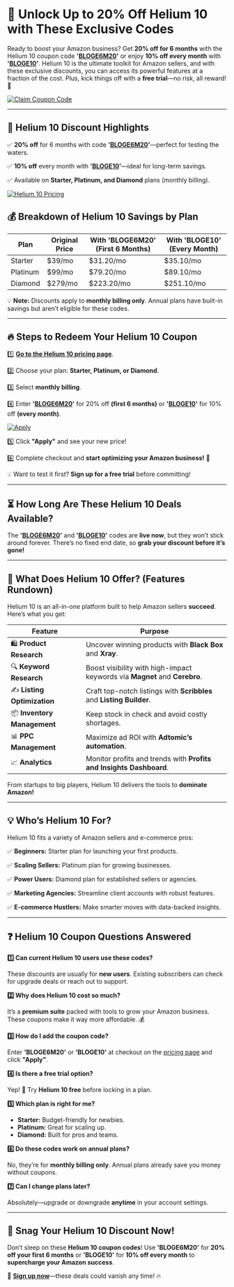 # 🚀 Unlock Up to 20% Off Helium 10 with These Exclusive Codes


Ready to boost your Amazon business? Get **20% off for 6 months** with the Helium 10 coupon code **'[BLOGE6M20](https://aff.ninja/go/helium10)'** or enjoy **10% off every month** with **'[BLOGE10](https://aff.ninja/go/helium10)'**. Helium 10 is the ultimate toolkit for Amazon sellers, and with these exclusive discounts, you can access its powerful features at a fraction of the cost. Plus, kick things off with a **free trial**—no risk, all reward! 🎉

[![Claim Coupon Code](https://res.cloudinary.com/dav29ivcg/image/upload/v1743573426/Claim_Coupon_Code_Button_wnzio2.png)](https://aff.ninja/go/helium10)

---

## 🎯 Helium 10 Discount Highlights
✅ **20% off** for 6 months with code **'[BLOGE6M20](https://aff.ninja/go/helium10)'**—perfect for testing the waters.

✅ **10% off** every month with **'[BLOGE10](https://aff.ninja/go/helium10)'**—ideal for long-term savings.

✅ Available on **Starter, Platinum, and Diamond** plans (monthly billing).


[![Helium 10 Pricing](https://res.cloudinary.com/dav29ivcg/image/upload/v1743575194/Helium-10-Plans_Pricing_telj86.png)](https://aff.ninja/go/helium10)

## 💰 Breakdown of Helium 10 Savings by Plan

| Plan     | Original Price | With 'BLOGE6M20' (First 6 Months) | With 'BLOGE10' (Every Month) |
|----------|---------------|----------------------------------|-------------------------------|
| Starter  | $39/mo        | $31.20/mo                        | $35.10/mo                     |
| Platinum | $99/mo        | $79.20/mo                        | $89.10/mo                     |
| Diamond  | $279/mo       | $223.20/mo                       | $251.10/mo                    |

💡 **Note:** Discounts apply to **monthly billing only**. Annual plans have built-in savings but aren’t eligible for these codes.

---

## 🔥 Steps to Redeem Your Helium 10 Coupon
1️⃣ **[Go to the Helium 10 pricing page](https://aff.ninja/go/helium10)**.

2️⃣ Choose your plan: **Starter, Platinum, or Diamond**.

3️⃣ Select **monthly billing**.

4️⃣ Enter **'[BLOGE6M20](https://aff.ninja/go/helium10)'** for 20% off **(first 6 months)** or **'[BLOGE10](https://aff.ninja/go/helium10)'** for 10% off **(every month)**.

[![Apply](https://res.cloudinary.com/dav29ivcg/image/upload/v1743575939/Helium-10-Subscribe-1024x465_sw8v1k.webp)](https://aff.ninja/go/helium10)

5️⃣ Click **"Apply"** and see your new price!

6️⃣ Complete checkout and **start optimizing your Amazon business!** 🚀


💡 Want to test it first? **Sign up for a free trial** before committing!

---

## ⏳ How Long Are These Helium 10 Deals Available?
The **'[BLOGE6M20](https://aff.ninja/go/helium10)'** and **'[BLOGE10](https://aff.ninja/go/helium10)'** codes are **live now**, but they won’t stick around forever. There’s no fixed end date, so **grab your discount before it’s gone!**

---

## 📌 What Does Helium 10 Offer? (Features Rundown)

Helium 10 is an all-in-one platform built to help Amazon sellers **succeed**. Here’s what you get:

| Feature | Purpose |
|---------|---------|
| 🛍️ **Product Research** | Uncover winning products with **Black Box** and **Xray**. |
| 🔍 **Keyword Research** | Boost visibility with high-impact keywords via **Magnet** and **Cerebro**. |
| ✍️ **Listing Optimization** | Craft top-notch listings with **Scribbles** and **Listing Builder**. |
| 📦 **Inventory Management** | Keep stock in check and avoid costly shortages. |
| 📊 **PPC Management** | Maximize ad ROI with **Adtomic’s automation**. |
| 📈 **Analytics** | Monitor profits and trends with **Profits and Insights Dashboard**. |

From startups to big players, Helium 10 delivers the tools to **dominate Amazon!**

---

## 💡 Who’s Helium 10 For?
Helium 10 fits a variety of Amazon sellers and e-commerce pros:

✅ **Beginners:** Starter plan for launching your first products.

✅ **Scaling Sellers:** Platinum plan for growing businesses.

✅ **Power Users:** Diamond plan for established sellers or agencies.

✅ **Marketing Agencies:** Streamline client accounts with robust features.

✅ **E-commerce Hustlers:** Make smarter moves with data-backed insights.


---

## ❓ Helium 10 Coupon Questions Answered

**1️⃣ Can current Helium 10 users use these codes?**

These discounts are usually for **new users**. Existing subscribers can check for upgrade deals or reach out to support.

**2️⃣ Why does Helium 10 cost so much?**

It’s a **premium suite** packed with tools to grow your Amazon business. These coupons make it way more affordable. 💰

**3️⃣ How do I add the coupon code?**

Enter **'BLOGE6M20'** or **'BLOGE10'** at checkout on the [pricing page](https://aff.ninja/go/helium10) and click **"Apply"**.

**4️⃣ Is there a free trial option?**

Yep! 🎉 Try **Helium 10 free** before locking in a plan.

**5️⃣ Which plan is right for me?**
- **Starter:** Budget-friendly for newbies.
- **Platinum:** Great for scaling up.
- **Diamond:** Built for pros and teams.

**6️⃣ Do these codes work on annual plans?**

No, they’re for **monthly billing only**. Annual plans already save you money without coupons.

**7️⃣ Can I change plans later?**

Absolutely—upgrade or downgrade **anytime** in your account settings.

---

## 🚀 Snag Your Helium 10 Discount Now!

Don’t sleep on these **Helium 10 coupon codes**! Use **'BLOGE6M20'** for **20% off your first 6 months** or **'BLOGE10'** for **10% off every month** to **supercharge your Amazon success**.

🔗 **[Sign up now](https://aff.ninja/go/helium10)**—these deals could vanish any time! 🔥

